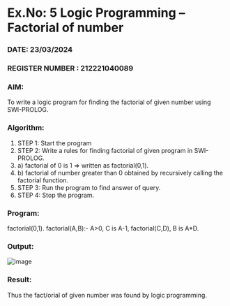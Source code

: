 # Ex.No: 5   Logic Programming – Factorial of number   
### DATE: 23/03/2024                                                                        
### REGISTER NUMBER : 212221040089
### AIM: 
To  write  a logic program for finding the factorial of given number using SWI-PROLOG. 
### Algorithm:
1. STEP 1: Start the program
2. STEP 2:  Write a rules for finding factorial of given program in SWI-PROLOG.
3.   a)	factorial of 0 is 1 => written as factorial(0,1).
4.   b)	factorial of number greater than 0 obtained by recursively calling the factorial    function.
5. STEP 3: Run the program  to find answer of  query.
6. STEP 4: Stop the program.

### Program:

factorial(0,1).
factorial(A,B):-
   A>0,
   C is A-1,
   factorial(C,D),
   B is A*D.


### Output:
![image](https://github.com/Lingasri/AI_Lab_2023-24/assets/143391929/49f69afa-42be-45af-9c13-5015aed2eef1)




### Result:
Thus the fact/orial of given number was found by logic programming. 
